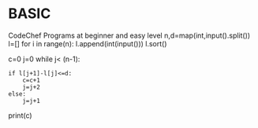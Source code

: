 # BASIC
CodeChef Programs at beginner and easy level
n,d=map(int,input().split())
l=[]
for i in range(n):
    l.append(int(input()))
l.sort()

c=0
j=0
while j< (n-1):
    
    if l[j+1]-l[j]<=d:
        c=c+1
        j=j+2
    else:
        j=j+1
print(c)
